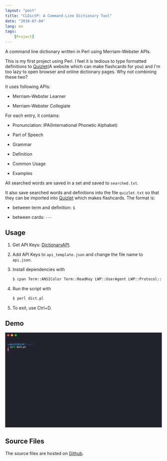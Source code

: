 ```yaml
---
layout: "post"
title: "CLDictP: A Command-Line Dictionary Tool"
date: "2018-07-04"
lang: en
tags: 
    [Project]
---
```


A command line dictionary written in Perl using Merriam-Webster APIs.

This is my first project using Perl. I feel it is tedious to type formatted definitions to [Quizlet](https://quizlet.com/)(A website which can make flashcards for you) and I'm too lazy to open browser and online dictionary pages. Why not combining these two?

It uses following APIs:

- Merriam-Webster Learner

- Merriam-Webster Collegiate

For each entry, it contains:

- Pronunciation: IPA(International Phonetic Alphabet)

- Part of Speech

- Grammar

- Definition

- Common Usage

- Examples

All searched words are saved in a set and saved to `searched.txt`.

It also save searched words and definitions into the file `quizlet.txt` so that they can be imported into [Quizlet](https://quizlet.com/) which makes flashcards. The format is:

- between term and definition: `$`

- between cards: `---`

## Usage

1. Get API Keys: [DictionaryAPI](https://www.dictionaryapi.com/).

2. Add API Keys to `api_template.json` and change the file name to `api.json`.

3. Install dependencies with

    ``` bash
    $ cpan Term::ANSIColor Term::ReadKey LWP::UserAgent LWP::Protocol::https Readonly XML::LibXML JSON::XS Data::Dumper Set::Light
    ```

4. Run the script with

    ``` bash
    $ perl dict.pl
    ```

5. To exit, use Ctrl+D.

## Demo

![demo_gif](/img/post/CLDictP_demo.gif)

## Source Files

The source files are hosted on [Github](https://github.com/PwzXxm/CLDictP).